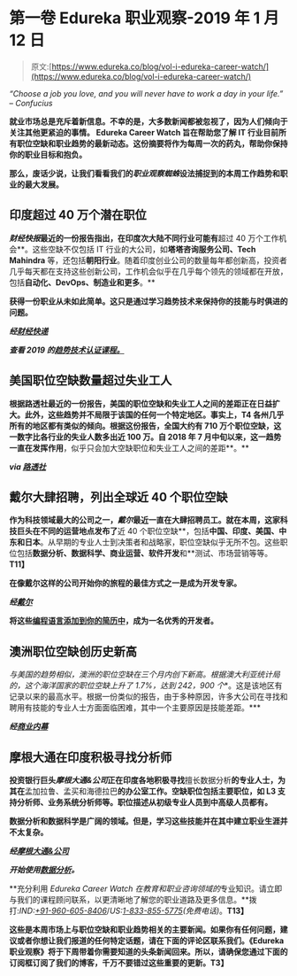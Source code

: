 # 第一卷 Edureka 职业观察-2019 年 1 月 12 日

> 原文:[https://www.edureka.co/blog/vol-i-edureka-career-watch/](https://www.edureka.co/blog/vol-i-edureka-career-watch/)

*“Choose a job you love, and you will never have to work a day in your life.” – Confucius*

**就业市场总是充斥着新信息。不幸的是，大多数新闻都被忽视了，因为人们倾向于关注其他更紧迫的事情。 **Edureka Career Watch** 旨在帮助您了解 IT 行业目前所有职位空缺和职业趋势的最新动态。这份摘要将作为每周一次的药丸，帮助你保持你的职业目标和抱负。**

**那么，废话少说，让我们看看我们的*职业观察蜘蛛*设法捕捉到的本周工作趋势和职业的最大发展。**

## ****印度超过 40 万个潜在职位****

***财经快报*最近的一份报告指出，在印度次大陆不同行业可能有**超过 40 万个工作机会**。这些空缺不仅包括 IT 行业的大公司，如**塔塔咨询服务公司、Tech Mahindra** 等，还包括**朝阳行业**。随着印度创业公司的数量每年都创新高，投资者几乎每天都在支持这些创新公司，工作机会似乎在几乎每个领先的领域都在开放，包括**自动化、DevOps、制造业和更多**。**

**获得一份职业从未如此简单。这只是通过学习趋势技术来保持你的技能与时俱进的问题。**

*****经[财经快递](https://www.financialexpress.com/jobs/jobs-in-2019-its-hire-and-hire-in-indias-sunrise-space/1423126/)*****

***查看 2019 的[趋势技术认证课程。](https://www.edureka.co/all-courses)***

## ****美国职位空缺数量超过失业工人****

**根据路透社最近的一份报告，美国的职位空缺和失业工人之间的差距正在日益扩大。此外，这些趋势并不局限于该国的任何一个特定地区。事实上，T4 各州几乎所有的地区都有类似的倾向。根据这份报告，全国大约有 710 万个职位空缺，这一数字比各行业的失业人数多出近 100 万。自 2018 年 7 月中旬以来，这一趋势一直在发挥作用**，似乎只会加大空缺职位和失业工人之间的差距**。**

*****via [路透社](https://in.reuters.com/article/us-usa-economy-openings/more-u-s-regions-see-job-openings-outnumbering-jobless-idINKCN1P20AP)*****

## ****戴尔大肆招聘，列出全球近 40 个职位空缺****

**作为科技领域最大的公司之一，*戴尔*最近一直在大肆招聘员工。就在本周，这家科技巨头在不同的运营地点发布了**近 40 个职位空缺**，包括**中国、印度、美国、中东和日本**。从早期的专业人士到决策者和战略家，职位空缺似乎无所不包。这些职位包括**数据分析、数据科学、商业运营、软件开发**和**测试、市场营销等等。**T11】**

**在像戴尔这样的公司开始你的旅程的最佳方式之一是成为开发专家。**

*****经[戴尔](https://jobs.dell.com/)*****

**将这些[编程语言添加到你的简历中](https://www.edureka.co/programming-and-frameworks-certification-courses)，成为一名优秀的开发者。**

## ****澳洲职位空缺创历史新高****

**与美国的趋势相似，澳洲的职位空缺在三个月内创下新高。根据澳大利亚统计局的*，这个海洋国家的**职位空缺上升了 1.7%，达到 242，900 个**。这是该地区有记录以来的最高水平。根据一份类似的报告，由于多种原因，许多大公司在寻找和聘用有技能的专业人士方面面临困难，其中一个主要原因是技能差距。***

*****经[商业内幕](https://www.businessinsider.com.au/australia-economy-job-vacancies-abs-2019-1)*****

## ****摩根大通在印度积极寻找分析师****

**投资银行巨头*摩根大通&公司*正在印度各地积极寻找**擅长数据分析**的专业人士，为其在**孟加拉鲁、孟买和海德拉巴**的办公室工作。空缺职位包括主要职位，如 **L3 支持分析师、业务系统分析师等**。职位描述从初级专业人员到中高级人员都有。**

**数据分析和数据科学是广阔的领域。但是，学习这些技能并在其中建立职业生涯并不太复杂。**

*****经[摩根大通&公司](https://jobs.jpmorganchase.com/ListJobs/ByCountry/IN/)*****

***开始使用[数据分析](https://www.edureka.co/data-science-certification-courses)。***

**充分利用 *Edureka Career Watch 在教育和职业咨询领域的*专业知识。请立即与我们的课程顾问联系，以更清晰地了解您的职业道路及更多信息。**拨打:*IND:[+91-960-605-8406](tel:9606058406)*/*US:[1-833-855-5775](tel:18338555775)(免费电话)*。**T13】**

**这些是本周市场上与职位空缺和职业趋势相关的主要新闻。如果你有任何问题，建议或者你想让我们报道的任何特定话题，请在下面的评论区联系我们。《Edureka 职业观察》将于下周带着你需要知道的头条新闻回来。所以，请确保您通过下面的订阅框订阅了我们的博客，千万不要错过这些重要的更新。T3】**